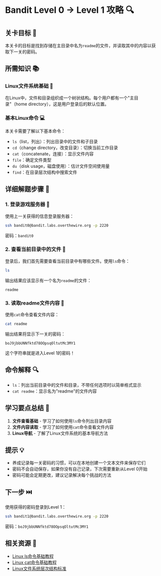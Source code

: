 # Bandit Level 0 → Level 1 攻略 🔍

## 关卡目标 🎯

本关卡的目标是找到存储在主目录中名为`readme`的文件，并读取其中的内容以获取下一关的密码。

## 所需知识 📚

### Linux文件系统基础 📂

在Linux中，文件和目录组织成一个树状结构。每个用户都有一个"主目录"（home directory），这是用户登录后的默认位置。

### 基本Linux命令 💻

本关卡需要了解以下基本命令：

- `ls`（list，列出）：列出目录中的文件和子目录
- `cd`（change directory，改变目录）：切换当前工作目录
- `cat`（concatenate，连接）：显示文件内容
- `file`：确定文件类型
- `du`（disk usage，磁盘使用）：估计文件空间使用量
- `find`：在目录层次结构中搜索文件

## 详细解题步骤 📝

### 1. 登录游戏服务器 🔐

使用上一关获得的信息登录服务器：

```bash
ssh bandit0@bandit.labs.overthewire.org -p 2220
```

密码：`bandit0`

### 2. 查看当前目录中的文件 👀

登录后，我们首先需要查看当前目录中有哪些文件。使用`ls`命令：

```bash
ls
```

输出结果应该显示有一个名为`readme`的文件：

```
readme
```

### 3. 读取readme文件内容 📄

使用`cat`命令查看文件内容：

```bash
cat readme
```

输出结果将显示下一关的密码：

```
boJ9jbbUNNfktd78OOpsqOltutMc3MY1
```

这个字符串就是进入Level 1的密码！

## 命令解释 🔍

- `ls`：列出当前目录中的文件和目录，不带任何选项时以简单格式显示
- `cat readme`：显示名为"readme"的文件内容

## 学习要点总结 📌

1. **文件查看基础** - 学习了如何使用`ls`命令列出目录内容
2. **文件内容读取** - 学习了如何使用`cat`命令查看文件内容
3. **Linux导航** - 了解了Linux文件系统的基本导航方法

## 提示 💡

- 养成记录每一关密码的习惯，可以在本地创建一个文本文件来保存它们
- 密码不会自动保存，如果你没有自己记录，下次需要重新从Level 0开始
- 密码可能会定期更改，建议记录解决每个挑战的方法

## 下一步 ⏭️

使用获得的密码登录到Level 1：

```bash
ssh bandit1@bandit.labs.overthewire.org -p 2220
```

密码：`boJ9jbbUNNfktd78OOpsqOltutMc3MY1`

## 相关资源 🔗

- [Linux ls命令基础教程](./resource/level0→level1/linux_ls命令基础教程.md)
- [Linux cat命令基础教程](./resource/level0→level1/linux_cat命令基础教程.md)
- [Linux文件系统层次结构标准](./resource/level0→level1/linux文件系统层次结构标准.md)
